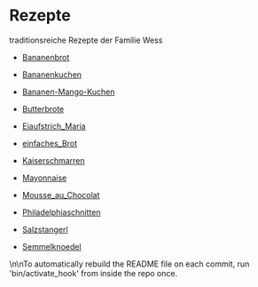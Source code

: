 # Rezepte

traditionsreiche Rezepte der Familie Wess

* [Bananenbrot](https://github.com/wessm/Rezepte/tree/master/Bananenbrot.md/)

* [Bananenkuchen](https://github.com/wessm/Rezepte/tree/master/Bananenkuchen.md/)

* [Bananen-Mango-Kuchen](https://github.com/wessm/Rezepte/tree/master/Bananen-Mango-Kuchen.md/)

* [Butterbrote](https://github.com/wessm/Rezepte/tree/master/Butterbrote.md/)

* [Eiaufstrich_Maria](https://github.com/wessm/Rezepte/tree/master/Eiaufstrich_Maria.md/)

* [einfaches_Brot](https://github.com/wessm/Rezepte/tree/master/einfaches_Brot.md/)

* [Kaiserschmarren](https://github.com/wessm/Rezepte/tree/master/Kaiserschmarren.md/)

* [Mayonnaise](https://github.com/wessm/Rezepte/tree/master/Mayonnaise.md/)

* [Mousse_au_Chocolat](https://github.com/wessm/Rezepte/tree/master/Mousse_au_Chocolat.md/)

* [Philadelphiaschnitten](https://github.com/wessm/Rezepte/tree/master/Philadelphiaschnitten.md/)

* [Salzstangerl](https://github.com/wessm/Rezepte/tree/master/Salzstangerl.md/)

* [Semmelknoedel](https://github.com/wessm/Rezepte/tree/master/Semmelknoedel.md/)

\n\nTo automatically rebuild the README file on each commit, run 'bin/activate_hook' from inside the repo once.

